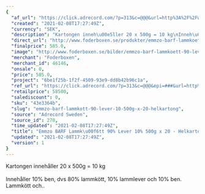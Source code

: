 ```yaml
---
{
  "af_url": "https://click.adrecord.com/?p=313&c=@@@&url=http%3A%2F%2Fwww.foderboxen.se%2Fprodukter%2Femmzo-barf-lammkoett-90-lever-10-500g-x-20-helkartong%2C561",
  "created": "2021-02-08T17:27:49Z",
  "currency": "SEK",
  "description": "Kartongen inneh\u00e5ller 20 x 500g = 10 kg\nInneh\u00e5ller 10% ben, dvs 80% lammk\u00f6tt, 10% lammlever och 10% ben. Lammk\u00f6tt och..",
  "direct_url": "http://www.foderboxen.se/produkter/emmzo-barf-lammkoett-90-lever-10-500g-x-20-helkartong,561",
  "finalprice": 585.0,
  "image": "http://www.foderboxen.se/bilder/emmzo-barf-lammkoett-90-lever-10-500g-x-20-helkartong-561.png",
  "merchant": "Foderboxen",
  "merchant_id": 46146,
  "onsale": 0,
  "price": 585.0,
  "project": "6be1f25b-1f2f-4509-93e9-dd8b42b96c1a",
  "ref_url": "https://click.adrecord.com/?p=313&c=@@@&epi=###&url=http%3A%2F%2Fwww.foderboxen.se%2Fprodukter%2Femmzo-barf-lammkoett-90-lever-10-500g-x-20-helkartong%2C561",
  "retailprice": 58500,
  "salediscount": 0,
  "sku": "43e3364b",
  "slug": "emmzo-barf-lammkott-90-lever-10-500g-x-20-helkartong",
  "source": "Adrecord Sweden",
  "source_id": 270,
  "time_updated": "2021-02-08T17:27:49Z",
  "title": "Emmzo BARF Lammk\u00f6tt 90% Lever 10% 500g x 20 - Helkartong",
  "updated": "2021-02-08T17:27:49Z",
  "version": 1
}
---
```


<p> Kartongen innehåller 20 x 500g = 10 kg<br><br>Innehåller 10% ben, dvs 80% lammkött, 10% lammlever och 10% ben. Lammkött och..</p>
